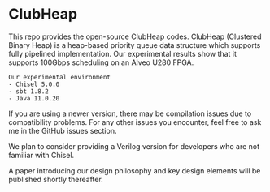 # ClubHeap

This repo provides the open-source ClubHeap codes. ClubHeap (Clustered Binary Heap) is a heap-based priority queue data structure which supports fully pipelined implementation. Our experimental results show that it supports 100Gbps scheduling on an Alveo U280 FPGA.

```
Our experimental environment
- Chisel 5.0.0
- sbt 1.8.2
- Java 11.0.20
```

If you are using a newer version, there may be compilation issues due to compatibility problems. For any other issues you encounter, feel free to ask me in the GitHub issues section.

We plan to consider providing a Verilog version for developers who are not familiar with Chisel.

A paper introducing our design philosophy and key design elements will be published shortly thereafter.